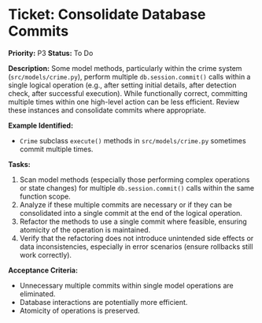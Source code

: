 # Ticket: Consolidate Database Commits

**Priority:** P3
**Status:** To Do

**Description:**
Some model methods, particularly within the crime system (`src/models/crime.py`), perform multiple `db.session.commit()` calls within a single logical operation (e.g., after setting initial details, after detection check, after successful execution). While functionally correct, committing multiple times within one high-level action can be less efficient. Review these instances and consolidate commits where appropriate.

**Example Identified:**
-   `Crime` subclass `execute()` methods in `src/models/crime.py` sometimes commit multiple times.

**Tasks:**
1.  Scan model methods (especially those performing complex operations or state changes) for multiple `db.session.commit()` calls within the same function scope.
2.  Analyze if these multiple commits are necessary or if they can be consolidated into a single commit at the end of the logical operation.
3.  Refactor the methods to use a single commit where feasible, ensuring atomicity of the operation is maintained.
4.  Verify that the refactoring does not introduce unintended side effects or data inconsistencies, especially in error scenarios (ensure rollbacks still work correctly).

**Acceptance Criteria:**
-   Unnecessary multiple commits within single model operations are eliminated.
-   Database interactions are potentially more efficient.
-   Atomicity of operations is preserved. 